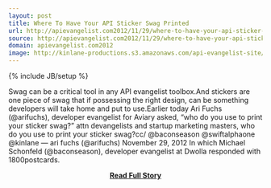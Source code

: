 ```yaml
---
layout: post
title: Where To Have Your API Sticker Swag Printed
url: http://apievangelist.com2012/11/29/where-to-have-your-api-sticker-swag-printed/
source: http://apievangelist.com2012/11/29/where-to-have-your-api-sticker-swag-printed/
domain: apievangelist.com2012
image: http://kinlane-productions.s3.amazonaws.com/api-evangelist-site/blog/apigee-i-love-apis.jpg
---
```

{% include JB/setup %}<p>Swag can be a critical tool in any API evangelist toolbox.And stickers are one piece of swag that if possessing the right design, can be something developers will take home and put to use.Earlier today Ari Fuchs (@arifuchs), developer evangelist for Aviary asked, “who do you use to print your sticker swag?” attn devangelists and startup marketing masters, who do you use to print your sticker swag?cc/ @baconseason @swiftalphaone @kinlane — ari fuchs (@arifuchs) November 29, 2012 In which Michael Schonfeld (@baconseason), developer evangelist at Dwolla responded with 1800postcards.</p>
<center><p><a href="http://apievangelist.com2012/11/29/where-to-have-your-api-sticker-swag-printed/" style='padding:25px; font-sze:18px; font-weight: bold;'>Read Full Story</a></p></center>
